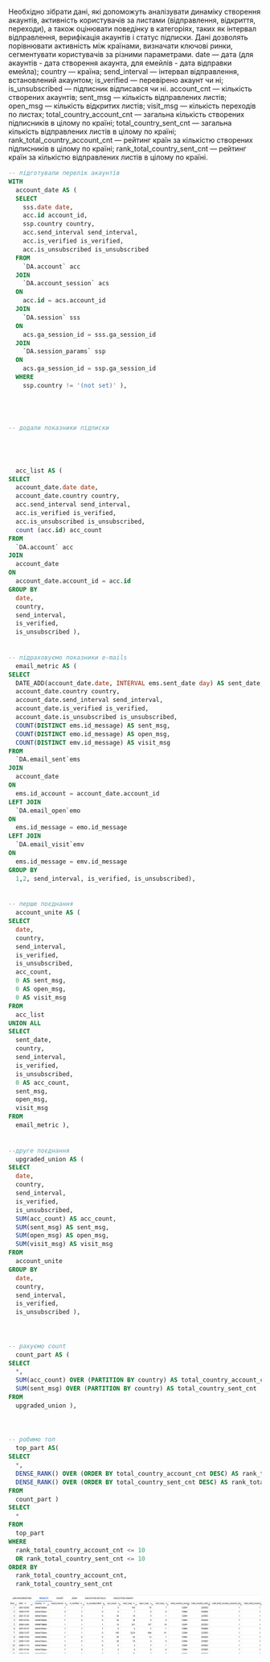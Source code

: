 Необхідно зібрати дані, які допоможуть аналізувати динаміку створення акаунтів, активність користувачів за листами (відправлення, відкриття, переходи), 
а також оцінювати поведінку в категоріях, таких як інтервал відправлення, верифікація акаунтів і статус підписки.
Дані дозволять порівнювати активність між країнами, визначати ключові ринки, сегментувати користувачів за різними параметрами.
date — дата (для акаунтів - дата створення акаунта, для емейлів - дата відправки емейла);
country — країна;
send_interval — інтервал відправлення, встановлений акаунтом;
is_verified — перевірено акаунт чи ні;
is_unsubscribed — підписник відписався чи ні.
account_cnt — кількість створених акаунтів;
sent_msg — кількість відправлених листів;
open_msg — кількість відкритих листів;
visit_msg — кількість переходів по листах;
total_country_account_cnt — загальна кількість створених підписників в цілому по країні;
total_country_sent_cnt — загальна кількість відправлених листів в цілому по країні;
rank_total_country_account_cnt — рейтинг країн за кількістю створених підписників в цілому по країні;
rank_total_country_sent_cnt — рейтинг країн за кількістю відправлених листів в цілому по країні.

```sql
-- підготували перелік акаунтів
WITH
  account_date AS (
  SELECT
    sss.date date,
    acc.id account_id,
    ssp.country country,
    acc.send_interval send_interval,
    acc.is_verified is_verified,
    acc.is_unsubscribed is_unsubscribed
  FROM
    `DA.account` acc
  JOIN
    `DA.account_session` acs
  ON
    acc.id = acs.account_id
  JOIN
    `DA.session` sss
  ON
    acs.ga_session_id = sss.ga_session_id
  JOIN
    `DA.session_params` ssp
  ON
    acs.ga_session_id = ssp.ga_session_id
  WHERE
    ssp.country != '(not set)' ),




-- додали показники підписки




  acc_list AS (
SELECT
  account_date.date date,
  account_date.country country,
  acc.send_interval send_interval,
  acc.is_verified is_verified,
  acc.is_unsubscribed is_unsubscribed,
  count (acc.id) acc_count
FROM
  `DA.account` acc
JOIN
  account_date
ON
  account_date.account_id = acc.id
GROUP BY
  date,
  country,
  send_interval,
  is_verified,
  is_unsubscribed ),


-- підраховуємо показники e-mails
  email_metric AS (
SELECT
  DATE_ADD(account_date.date, INTERVAL ems.sent_date day) AS sent_date,
  account_date.country country,
  account_date.send_interval send_interval,
  account_date.is_verified is_verified,
  account_date.is_unsubscribed is_unsubscribed,
  COUNT(DISTINCT ems.id_message) AS sent_msg,
  COUNT(DISTINCT emo.id_message) AS open_msg,
  COUNT(DISTINCT emv.id_message) AS visit_msg
FROM
  `DA.email_sent`ems
JOIN
  account_date
ON
  ems.id_account = account_date.account_id
LEFT JOIN
  `DA.email_open`emo
ON
  ems.id_message = emo.id_message
LEFT JOIN
  `DA.email_visit`emv
ON
  ems.id_message = emv.id_message
GROUP BY
  1,2, send_interval, is_verified, is_unsubscribed),


-- перше поєднання
  account_unite AS (
SELECT
  date,
  country,
  send_interval,
  is_verified,
  is_unsubscribed,
  acc_count,
  0 AS sent_msg,
  0 AS open_msg,
  0 AS visit_msg
FROM
  acc_list
UNION ALL
SELECT
  sent_date,
  country,
  send_interval,
  is_verified,
  is_unsubscribed,
  0 AS acc_count,
  sent_msg,
  open_msg,
  visit_msg
FROM
  email_metric ),


--друге поєднання
  upgraded_union AS (
SELECT
  date,
  country,
  send_interval,
  is_verified,
  is_unsubscribed,
  SUM(acc_count) AS acc_count,
  SUM(sent_msg) AS sent_msg,
  SUM(open_msg) AS open_msg,
  SUM(visit_msg) AS visit_msg
FROM
  account_unite
GROUP BY
  date,
  country,
  send_interval,
  is_verified,
  is_unsubscribed ),



-- рахуємо count
  count_part AS (
SELECT
  *,
  SUM(acc_count) OVER (PARTITION BY country) AS total_country_account_cnt,
  SUM(sent_msg) OVER (PARTITION BY country) AS total_country_sent_cnt
FROM
  upgraded_union ),



-- робимо топ
  top_part AS(
SELECT
  *,
  DENSE_RANK() OVER (ORDER BY total_country_account_cnt DESC) AS rank_total_country_account_cnt,
  DENSE_RANK() OVER (ORDER BY total_country_sent_cnt DESC) AS rank_total_country_sent_cnt
FROM
  count_part )
SELECT
  *
FROM
  top_part
WHERE
  rank_total_country_account_cnt <= 10
  OR rank_total_country_sent_cnt <= 10
ORDER BY
  rank_total_country_account_cnt,
  rank_total_country_sent_cnt
```

![result](images/sql_module_rsl.png)
